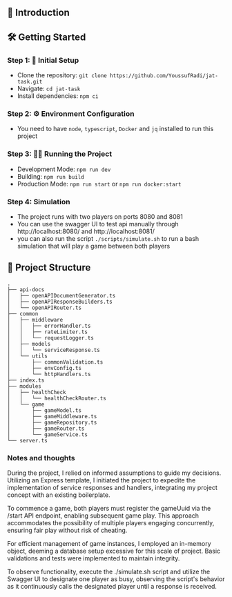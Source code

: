 ## 🌟 Introduction

## 🛠️ Getting Started

### Step 1: 🚀 Initial Setup

- Clone the repository: `git clone https://github.com/YoussufRadi/jat-task.git`
- Navigate: `cd jat-task`
- Install dependencies: `npm ci`

### Step 2: ⚙️ Environment Configuration

- You need to have `node`, `typescript`, `Docker` and `jq` installed to run this project

### Step 3: 🏃‍♂️ Running the Project

- Development Mode: `npm run dev`
- Building: `npm run build`
- Production Mode: `npm run start` or `npm run docker:start`


### Step 4: Simulation

- The project runs with two players on ports 8080 and 8081
- You can use the swagger UI to test api manually through http://localhost:8080/ and http://localhost:8081/
- you can also run the script `./scripts/simulate.sh` to run a bash simulation that will play a game between both players

## 📁 Project Structure
```
.
├── api-docs
│   ├── openAPIDocumentGenerator.ts
│   ├── openAPIResponseBuilders.ts
│   └── openAPIRouter.ts
├── common
│   ├── middleware
│   │   ├── errorHandler.ts
│   │   ├── rateLimiter.ts
│   │   └── requestLogger.ts
│   ├── models
│   │   └── serviceResponse.ts
│   └── utils
│       ├── commonValidation.ts
│       ├── envConfig.ts
│       └── httpHandlers.ts
├── index.ts
├── modules
│   ├── healthCheck
│   │   └── healthCheckRouter.ts
│   └── game
│       ├── gameModel.ts
│       ├── gameMiddleware.ts
│       ├── gameRepository.ts
│       ├── gameRouter.ts
│       └── gameService.ts
└── server.ts

```

### Notes and thoughts

During the project, I relied on informed assumptions to guide my decisions. Utilizing an Express template, I initiated the project to expedite the implementation of service responses and handlers, integrating my project concept with an existing boilerplate.

To commence a game, both players must register the gameUuid via the /start API endpoint, enabling subsequent game play. This approach accommodates the possibility of multiple players engaging concurrently, ensuring fair play without risk of cheating.

For efficient management of game instances, I employed an in-memory object, deeming a database setup excessive for this scale of project. Basic validations and tests were implemented to maintain integrity.

To observe functionality, execute the ./simulate.sh script and utilize the Swagger UI to designate one player as busy, observing the script's behavior as it continuously calls the designated player until a response is received.